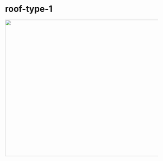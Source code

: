 # roof-type-1

<img src="https://github.com/mesutsala/grasshopper-3D/blob/main/crossbracing-beams/crossbracings-beams.jpg" width="700" height="450">
